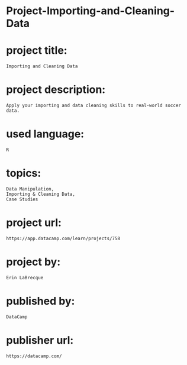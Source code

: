# Project-Importing-and-Cleaning-Data

# project title:

    Importing and Cleaning Data

# project description:

    Apply your importing and data cleaning skills to real-world soccer data.

# used language:

    R

# topics:

    Data Manipulation,
    Importing & Cleaning Data,
    Case Studies

# project url:

    https://app.datacamp.com/learn/projects/758

# project by:

    Erin LaBrecque

# published by:

    DataCamp

# publisher url:

    https://datacamp.com/
